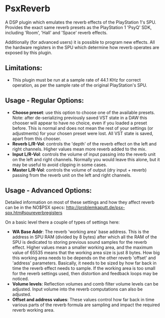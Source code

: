# PsxReverb
A DSP plugin which emulates the reverb effects of the PlayStation 1's SPU. Provides the exact same reverb presets as the PlayStation 1 'PsyQ' SDK, including 'Room', 'Hall' and 'Space' reverb effects.

Additionally (for advanced users) it is possible to program new effects. All the hardware registers in the SPU which determine how reverb operates are exposed by this plugin.

## Limitations:
- This plugin must be run at a sample rate of 44.1 KHz for correct operation, as per the sample rate of the original PlayStation's SPU.

## Usage - Regular Options:
- **Choose preset**: use this option to choose one of the available presets. Note: after de-serializing previously saved VST state in a DAW this chooser will appear to have no choice, even if you loaded a preset before. This is normal and does not mean the rest of your settings (or adjustments) for your chosen preset were lost. All VST state is saved, apart from this chooser.
- **Reverb L/R-Vol**: controls the 'depth' of the reverb effect on the left and right channels. Higher values mean more reverb added to the mix.
- **Input L/R-Vol**: controls the volume of input passing into the reverb unit on the left and right channels. Normally you would leave this alone, but it may be useful to avoid clipping in some cases.
- **Master L/R-Vol**: controls the volume of output (dry input + reverb) passing from the reverb unit on the left and right channels.

## Usage - Advanced Options:
Detailed information on most of these settings and how they affect reverb can be in the NO$PSX specs: http://problemkaputt.de/psx-spx.htm#spureverbregisters

On a basic level there a couple of types of settings here:
- **WA Base Addr**: The reverb 'working area' base address. This is the address in SPU RAM (divided by 8 bytes) after which all the RAM of the SPU is dedicated to storing previous sound samples for the reverb effect. Higher values mean a smaller working area, and the maximum value of 65535 means that the working area size is just 8 bytes. How big this working area needs to be depends on the other reverb 'offset' and 'address' parameters. Basically, it needs to be sized by how far back in time the reverb effect needs to sample. If the working area is too small for the reverb settings used, then distortion and feedback loops may be noticed.
- **Volume levels**: Reflection volumes and comb filter volume levels can be adjusted. Input volume into the reverb computations can also be adjusted.
- **Offset and address values**: These values control how far back in time various parts of the reverb formula are sampling and impact the required reverb working area.
